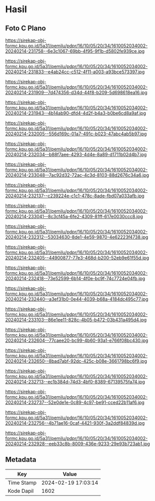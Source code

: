 # Hasil

## Foto C Plano

https://sirekap-obj-formc.kpu.go.id/5a31/pemilu/pdpr/16/10/05/20/34/1610052034002-20240214-231758--6e3c1067-69bb-4f95-9f1b-d5802fe939ce.jpg

https://sirekap-obj-formc.kpu.go.id/5a31/pemilu/pdpr/16/10/05/20/34/1610052034002-20240214-231833--e4ab24cc-c512-4f11-a003-a93bce573397.jpg

https://sirekap-obj-formc.kpu.go.id/5a31/pemilu/pdpr/16/10/05/20/34/1610052034002-20240214-231909--7d474356-d34d-44f8-b209-5d698618ea16.jpg

https://sirekap-obj-formc.kpu.go.id/5a31/pemilu/pdpr/16/10/05/20/34/1610052034002-20240214-231943--4b14ab90-dfd4-4d2f-b4a3-b0be6cd8a9af.jpg

https://sirekap-obj-formc.kpu.go.id/5a31/pemilu/pdpr/16/10/05/20/34/1610052034002-20240214-232005--556d169c-01a7-491c-b023-47abc4ab5b97.jpg

https://sirekap-obj-formc.kpu.go.id/5a31/pemilu/pdpr/16/10/05/20/34/1610052034002-20240214-232034--b88f7aee-4293-4d4e-8a89-d1711b02d4b7.jpg

https://sirekap-obj-formc.kpu.go.id/5a31/pemilu/pdpr/16/10/05/20/34/1610052034002-20240214-233048--7ac92d32-72ac-4c3d-8103-88d2676c34a6.jpg

https://sirekap-obj-formc.kpu.go.id/5a31/pemilu/pdpr/16/10/05/20/34/1610052034002-20240214-232137--c239224e-c1c1-478c-8ade-fbd07a033afb.jpg

https://sirekap-obj-formc.kpu.go.id/5a31/pemilu/pdpr/16/10/05/20/34/1610052034002-20240214-233041--8c3cf45a-6fe2-4309-81ff-617e0030ccc8.jpg

https://sirekap-obj-formc.kpu.go.id/5a31/pemilu/pdpr/16/10/05/20/34/1610052034002-20240214-232312--53034630-8de1-4e59-9870-4e62223f4738.jpg

https://sirekap-obj-formc.kpu.go.id/5a31/pemilu/pdpr/16/10/05/20/34/1610052034002-20240214-232405--44900877-77e3-468d-b200-52eb9e61f55d.jpg

https://sirekap-obj-formc.kpu.go.id/5a31/pemilu/pdpr/16/10/05/20/34/1610052034002-20240214-232418--73e52599-6b14-4f0e-bc9f-74c7724e04fb.jpg

https://sirekap-obj-formc.kpu.go.id/5a31/pemilu/pdpr/16/10/05/20/34/1610052034002-20240214-232440--a3ef31b0-0e44-4039-b68a-4184dc495c77.jpg

https://sirekap-obj-formc.kpu.go.id/5a31/pemilu/pdpr/16/10/05/20/34/1610052034002-20240214-233103--86e1ee11-828c-4b05-b472-03b431a495d4.jpg

https://sirekap-obj-formc.kpu.go.id/5a31/pemilu/pdpr/16/10/05/20/34/1610052034002-20240214-232604--77caee20-bc99-4b60-93a1-e766f08bc430.jpg

https://sirekap-obj-formc.kpu.go.id/5a31/pemilu/pdpr/16/10/05/20/34/1610052034002-20240214-232650--8bad7abf-92dc-425c-b08e-3661798bc6f9.jpg

https://sirekap-obj-formc.kpu.go.id/5a31/pemilu/pdpr/16/10/05/20/34/1610052034002-20240214-232713--ec1b384d-74d3-4bf0-8389-67139575fa74.jpg

https://sirekap-obj-formc.kpu.go.id/5a31/pemilu/pdpr/16/10/05/20/34/1610052034002-20240214-232737--52e0de1e-0c89-4c97-be91-cced22b11af6.jpg

https://sirekap-obj-formc.kpu.go.id/5a31/pemilu/pdpr/16/10/05/20/34/1610052034002-20240214-232756--4b71ae16-0caf-4421-930f-3a2ddf84839d.jpg

https://sirekap-obj-formc.kpu.go.id/5a31/pemilu/pdpr/16/10/05/20/34/1610052034002-20240214-232928--eeb33c8b-8009-436e-9233-29e93b723ab1.jpg


## Metadata

| Key        | Value               |
| ---------- | ------------------- |
| Time Stamp | 2024-02-19 17:03:14 |
| Kode Dapil | 1602                |



